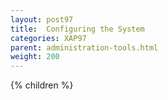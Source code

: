 ```yaml
---
layout: post97
title:  Configuring the System
categories: XAP97
parent: administration-tools.html
weight: 200
---
```


{% children %}
